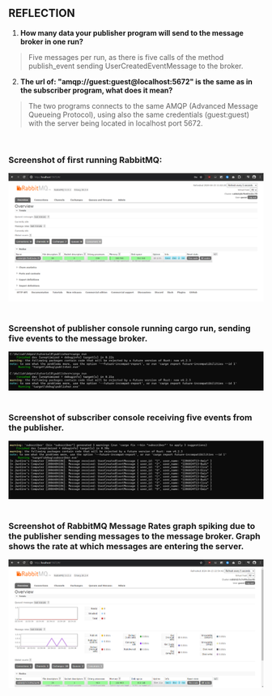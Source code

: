## REFLECTION
1. **How many data your publisher program will send to the message broker in one run?**
> Five messages per run, as there is five calls of the method publish_event sending UserCreatedEventMessage to the broker.
2. **The url of: "amqp://guest:guest@localhost:5672" is the same as in the subscriber program, what does it mean?**
>The two programs connects to the same AMQP (Advanced Message Queueing Protocol), using also the same credentials (guest:guest) with the server being located in localhost port 5672.
<br>

### **Screenshot of first running RabbitMQ:**
![alt text](images/running_rabbitMQ.png) <br><br>

### **Screenshot of publisher console running cargo run, sending five events to the message broker.**
![alt text](images/terminal_publisher.png) <br><br>

### **Screenshot of subscriber console receiving five events from the publisher.**
![alt text](images/terminal_subscriber.png) <br><br>

### **Screenshot of RabbitMQ Message Rates graph spiking due to the publisher sending messages to the message broker. Graph shows the rate at which messages are entering the server.**
![alt text](images/spike_rabbitMQ.png) <br><br>